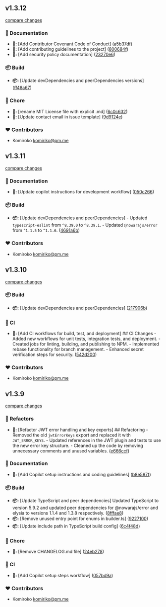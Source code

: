 
## v1.3.12

[compare changes](https://github.com/NowaraJS/elysia-jwt/compare/v1.3.11...v1.3.12)

### 📖 Documentation

- **📖:** [Add Contributor Covenant Code of Conduct] ([a5b37df](https://github.com/NowaraJS/elysia-jwt/commit/a5b37df))
- **📖:** [Add contributing guidelines to the project] ([800684f](https://github.com/NowaraJS/elysia-jwt/commit/800684f))
- **📖:** [Add security policy documentation] ([23270e6](https://github.com/NowaraJS/elysia-jwt/commit/23270e6))

### 📦 Build

- **📦:** [Update devDependencies and peerDependencies versions] ([ff48a67](https://github.com/NowaraJS/elysia-jwt/commit/ff48a67))

### 🦉 Chore

- **🦉:** [rename MIT License file with explicit .md] ([6c0c632](https://github.com/NowaraJS/elysia-jwt/commit/6c0c632))
- **🦉:** [Update contact email in issue template] ([9d9124e](https://github.com/NowaraJS/elysia-jwt/commit/9d9124e))

### ❤️ Contributors

- Komiroko <komiriko@pm.me>

## v1.3.11

[compare changes](https://github.com/NowaraJS/elysia-jwt/compare/v1.3.10...v1.3.11)

### 📖 Documentation

- **📖:** [Update copilot instructions for development workflow] ([050c266](https://github.com/NowaraJS/elysia-jwt/commit/050c266))

### 📦 Build

- **📦:** [Update devDependencies and peerDependencies] - Updated `typescript-eslint` from `^8.39.0` to `^8.39.1`. - Updated `@nowarajs/error` from `^1.1.5` to `^1.1.6`. ([4691a6b](https://github.com/NowaraJS/elysia-jwt/commit/4691a6b))

### ❤️ Contributors

- Komiroko <komiriko@pm.me>

## v1.3.10

[compare changes](https://github.com/NowaraJS/elysia-jwt/compare/v1.3.9...v1.3.10)

### 📦 Build

- **📦:** [Update devDependencies and peerDependencies] ([217906b](https://github.com/NowaraJS/elysia-jwt/commit/217906b))

### 🤖 CI

- **🤖:** [Add CI workflows for build, test, and deployment] ## CI Changes - Added new workflows for unit tests, integration tests, and deployment. - Created jobs for linting, building, and publishing to NPM. - Implemented rebase functionality for branch management. - Enhanced secret verification steps for security. ([542d200](https://github.com/NowaraJS/elysia-jwt/commit/542d200))

### ❤️ Contributors

- Komiroko <komiriko@pm.me>

## v1.3.9

[compare changes](https://github.com/NowaraJS/elysia-jwt/compare/v1.3.8...v1.3.9)

### 🧹 Refactors

- **🧹:** [Refactor JWT error handling and key exports] ## Refactoring - Removed the old `jwtErrorKeys` export and replaced it with `JWT_ERROR_KEYS`. - Updated references in the JWT plugin and tests to use the new error key structure. - Cleaned up the code by removing unnecessary comments and unused variables. ([e666ccf](https://github.com/NowaraJS/elysia-jwt/commit/e666ccf))

### 📖 Documentation

- **📖:** [Add Copilot setup instructions and coding guidelines] ([b8e587f](https://github.com/NowaraJS/elysia-jwt/commit/b8e587f))

### 📦 Build

- **📦:** [Update TypeScript and peer dependencies] Updated TypeScript to version 5.9.2 and updated peer dependencies for @nowarajs/error and elysia to versions 1.1.4 and 1.3.8 respectively. ([8fffae8](https://github.com/NowaraJS/elysia-jwt/commit/8fffae8))
- **📦:** [Remove unused entry point for enums in builder.ts] ([9227100](https://github.com/NowaraJS/elysia-jwt/commit/9227100))
- **📦:** [Update include path in TypeScript build config] ([6c4f48d](https://github.com/NowaraJS/elysia-jwt/commit/6c4f48d))

### 🦉 Chore

- **🦉:** [Remove CHANGELOG.md file] ([24eb278](https://github.com/NowaraJS/elysia-jwt/commit/24eb278))

### 🤖 CI

- **🤖:** [Add Copilot setup steps workflow] ([057bd9a](https://github.com/NowaraJS/elysia-jwt/commit/057bd9a))

### ❤️ Contributors

- Komiroko <komiriko@pm.me>


